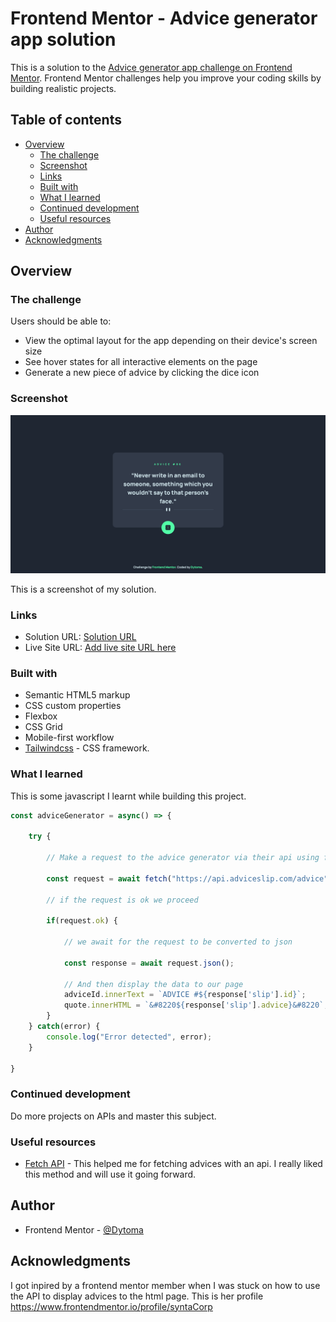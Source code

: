 # Frontend Mentor - Advice generator app solution

This is a solution to the [Advice generator app challenge on Frontend Mentor](https://www.frontendmentor.io/challenges/advice-generator-app-QdUG-13db). Frontend Mentor challenges help you improve your coding skills by building realistic projects.

## Table of contents

- [Overview](#overview)
  - [The challenge](#the-challenge)
  - [Screenshot](#screenshot)
  - [Links](#links)
  - [Built with](#built-with)
  - [What I learned](#what-i-learned)
  - [Continued development](#continued-development)
  - [Useful resources](#useful-resources)
- [Author](#author)
- [Acknowledgments](#acknowledgments)


## Overview

### The challenge

Users should be able to:

- View the optimal layout for the app depending on their device's screen size
- See hover states for all interactive elements on the page
- Generate a new piece of advice by clicking the dice icon

### Screenshot

![](./images/advice-generator-screenshot.png)

This is a screenshot of my solution.

### Links

- Solution URL: [Solution URL](https://dytoma.github.io/advice-generator-app/)
- Live Site URL: [Add live site URL here](https://your-live-site-url.com)

### Built with

- Semantic HTML5 markup
- CSS custom properties
- Flexbox
- CSS Grid
- Mobile-first workflow
- [Tailwindcss](https://tailwindcss.com/docs/installation) - CSS framework.


### What I learned

This is some javascript I learnt while building this project.

```js
const adviceGenerator = async() => {

    try {

        // Make a request to the advice generator via their api using fetch

        const request = await fetch("https://api.adviceslip.com/advice", {cache: 'no-cache'});

        // if the request is ok we proceed 

        if(request.ok) {

            // we await for the request to be converted to json 

            const response = await request.json();

            // And then display the data to our page
            adviceId.innerText = `ADVICE #${response['slip'].id}`;
            quote.innerHTML = `&#8220${response['slip'].advice}&#8220`;
        }
    } catch(error) {
        console.log("Error detected", error);
    }

}
```

### Continued development

Do more projects on APIs and master this subject.

### Useful resources

- [Fetch API](https://developer.mozilla.org/en-US/docs/Web/API/Fetch_API) - This helped me for fetching advices with an api. I really liked this method and will use it going forward.


## Author

- Frontend Mentor - [@Dytoma](https://www.frontendmentor.io/profile/Dytoma)


## Acknowledgments

I got inpired by a frontend mentor member when I was stuck on how to use the API to display advices to the html page. This is her profile https://www.frontendmentor.io/profile/syntaCorp 
